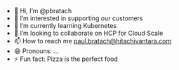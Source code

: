 - 👋 Hi, I’m @pbratach
- 👀 I’m interested in supporting our customers
- 🌱 I’m currently learning Kubernetes
- 💞️ I’m looking to collaborate on HCP for Cloud Scale
- 📫 How to reach me paul.bratach@hitachivantara.com
- 😄 Pronouns: ...
- ⚡ Fun fact: Pizza is the perfect food

<!---
pbratach/pbratach is a ✨ special ✨ repository because its `README.md` (this file) appears on your GitHub profile.
You can click the Preview link to take a look at your changes.
--->
